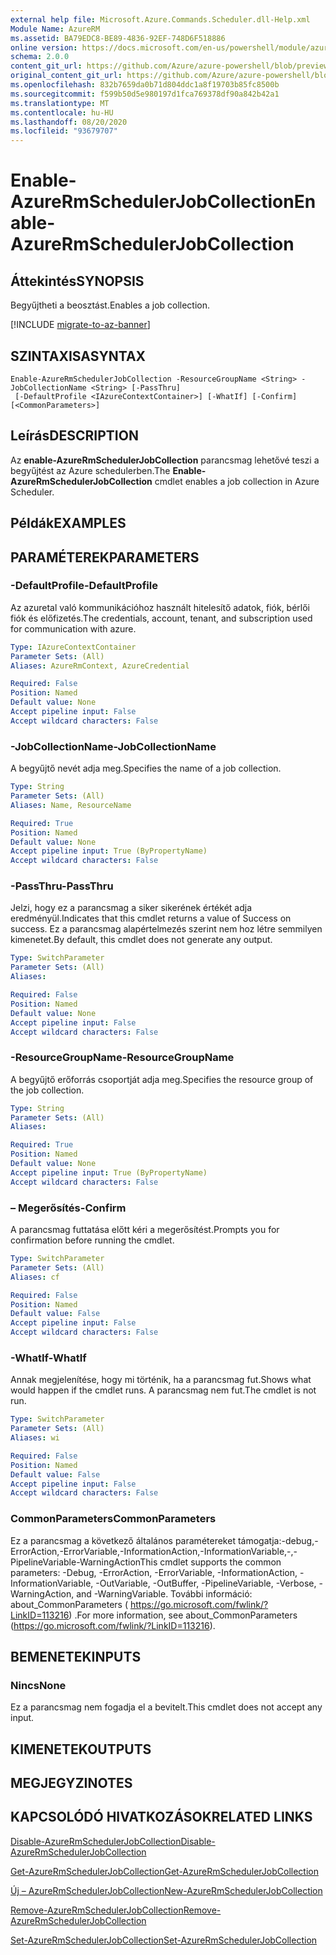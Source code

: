 ```yaml
---
external help file: Microsoft.Azure.Commands.Scheduler.dll-Help.xml
Module Name: AzureRM
ms.assetid: BA79EDC8-BE89-4836-92EF-748D6F518886
online version: https://docs.microsoft.com/en-us/powershell/module/azurerm.scheduler/enable-azurermschedulerjobcollection
schema: 2.0.0
content_git_url: https://github.com/Azure/azure-powershell/blob/preview/src/ResourceManager/Scheduler/Commands.Scheduler/help/Enable-AzureRmSchedulerJobCollection.md
original_content_git_url: https://github.com/Azure/azure-powershell/blob/preview/src/ResourceManager/Scheduler/Commands.Scheduler/help/Enable-AzureRmSchedulerJobCollection.md
ms.openlocfilehash: 832b7659da0b71d804ddc1a8f19703b85fc8500b
ms.sourcegitcommit: f599b50d5e980197d1fca769378df90a842b42a1
ms.translationtype: MT
ms.contentlocale: hu-HU
ms.lasthandoff: 08/20/2020
ms.locfileid: "93679707"
---
```

# <span data-ttu-id="7930c-101">Enable-AzureRmSchedulerJobCollection</span><span class="sxs-lookup"><span data-stu-id="7930c-101">Enable-AzureRmSchedulerJobCollection</span></span>

## <span data-ttu-id="7930c-102">Áttekintés</span><span class="sxs-lookup"><span data-stu-id="7930c-102">SYNOPSIS</span></span>
<span data-ttu-id="7930c-103">Begyűjtheti a beosztást.</span><span class="sxs-lookup"><span data-stu-id="7930c-103">Enables a job collection.</span></span>

[!INCLUDE [migrate-to-az-banner](../../includes/migrate-to-az-banner.md)]

## <span data-ttu-id="7930c-104">SZINTAXISA</span><span class="sxs-lookup"><span data-stu-id="7930c-104">SYNTAX</span></span>

```
Enable-AzureRmSchedulerJobCollection -ResourceGroupName <String> -JobCollectionName <String> [-PassThru]
 [-DefaultProfile <IAzureContextContainer>] [-WhatIf] [-Confirm] [<CommonParameters>]
```

## <span data-ttu-id="7930c-105">Leírás</span><span class="sxs-lookup"><span data-stu-id="7930c-105">DESCRIPTION</span></span>
<span data-ttu-id="7930c-106">Az **enable-AzureRmSchedulerJobCollection** parancsmag lehetővé teszi a begyűjtést az Azure schedulerben.</span><span class="sxs-lookup"><span data-stu-id="7930c-106">The **Enable-AzureRmSchedulerJobCollection** cmdlet enables a job collection in Azure Scheduler.</span></span>

## <span data-ttu-id="7930c-107">Példák</span><span class="sxs-lookup"><span data-stu-id="7930c-107">EXAMPLES</span></span>

## <span data-ttu-id="7930c-108">PARAMÉTEREK</span><span class="sxs-lookup"><span data-stu-id="7930c-108">PARAMETERS</span></span>

### <span data-ttu-id="7930c-109">-DefaultProfile</span><span class="sxs-lookup"><span data-stu-id="7930c-109">-DefaultProfile</span></span>
<span data-ttu-id="7930c-110">Az azuretal való kommunikációhoz használt hitelesítő adatok, fiók, bérlői fiók és előfizetés.</span><span class="sxs-lookup"><span data-stu-id="7930c-110">The credentials, account, tenant, and subscription used for communication with azure.</span></span>

```yaml
Type: IAzureContextContainer
Parameter Sets: (All)
Aliases: AzureRmContext, AzureCredential

Required: False
Position: Named
Default value: None
Accept pipeline input: False
Accept wildcard characters: False
```

### <span data-ttu-id="7930c-111">-JobCollectionName</span><span class="sxs-lookup"><span data-stu-id="7930c-111">-JobCollectionName</span></span>
<span data-ttu-id="7930c-112">A begyűjtő nevét adja meg.</span><span class="sxs-lookup"><span data-stu-id="7930c-112">Specifies the name of a job collection.</span></span>

```yaml
Type: String
Parameter Sets: (All)
Aliases: Name, ResourceName

Required: True
Position: Named
Default value: None
Accept pipeline input: True (ByPropertyName)
Accept wildcard characters: False
```

### <span data-ttu-id="7930c-113">-PassThru</span><span class="sxs-lookup"><span data-stu-id="7930c-113">-PassThru</span></span>
<span data-ttu-id="7930c-114">Jelzi, hogy ez a parancsmag a siker sikerének értékét adja eredményül.</span><span class="sxs-lookup"><span data-stu-id="7930c-114">Indicates that this cmdlet returns a value of Success on success.</span></span>
<span data-ttu-id="7930c-115">Ez a parancsmag alapértelmezés szerint nem hoz létre semmilyen kimenetet.</span><span class="sxs-lookup"><span data-stu-id="7930c-115">By default, this cmdlet does not generate any output.</span></span>

```yaml
Type: SwitchParameter
Parameter Sets: (All)
Aliases: 

Required: False
Position: Named
Default value: None
Accept pipeline input: False
Accept wildcard characters: False
```

### <span data-ttu-id="7930c-116">-ResourceGroupName</span><span class="sxs-lookup"><span data-stu-id="7930c-116">-ResourceGroupName</span></span>
<span data-ttu-id="7930c-117">A begyűjtő erőforrás csoportját adja meg.</span><span class="sxs-lookup"><span data-stu-id="7930c-117">Specifies the resource group of the job collection.</span></span>

```yaml
Type: String
Parameter Sets: (All)
Aliases: 

Required: True
Position: Named
Default value: None
Accept pipeline input: True (ByPropertyName)
Accept wildcard characters: False
```

### <span data-ttu-id="7930c-118">– Megerősítés</span><span class="sxs-lookup"><span data-stu-id="7930c-118">-Confirm</span></span>
<span data-ttu-id="7930c-119">A parancsmag futtatása előtt kéri a megerősítést.</span><span class="sxs-lookup"><span data-stu-id="7930c-119">Prompts you for confirmation before running the cmdlet.</span></span>

```yaml
Type: SwitchParameter
Parameter Sets: (All)
Aliases: cf

Required: False
Position: Named
Default value: False
Accept pipeline input: False
Accept wildcard characters: False
```

### <span data-ttu-id="7930c-120">-WhatIf</span><span class="sxs-lookup"><span data-stu-id="7930c-120">-WhatIf</span></span>
<span data-ttu-id="7930c-121">Annak megjelenítése, hogy mi történik, ha a parancsmag fut.</span><span class="sxs-lookup"><span data-stu-id="7930c-121">Shows what would happen if the cmdlet runs.</span></span>
<span data-ttu-id="7930c-122">A parancsmag nem fut.</span><span class="sxs-lookup"><span data-stu-id="7930c-122">The cmdlet is not run.</span></span>

```yaml
Type: SwitchParameter
Parameter Sets: (All)
Aliases: wi

Required: False
Position: Named
Default value: False
Accept pipeline input: False
Accept wildcard characters: False
```

### <span data-ttu-id="7930c-123">CommonParameters</span><span class="sxs-lookup"><span data-stu-id="7930c-123">CommonParameters</span></span>
<span data-ttu-id="7930c-124">Ez a parancsmag a következő általános paramétereket támogatja:-debug,-ErrorAction,-ErrorVariable,-InformationAction,-InformationVariable,-,-PipelineVariable-WarningAction</span><span class="sxs-lookup"><span data-stu-id="7930c-124">This cmdlet supports the common parameters: -Debug, -ErrorAction, -ErrorVariable, -InformationAction, -InformationVariable, -OutVariable, -OutBuffer, -PipelineVariable, -Verbose, -WarningAction, and -WarningVariable.</span></span> <span data-ttu-id="7930c-125">További információ: about_CommonParameters ( https://go.microsoft.com/fwlink/?LinkID=113216) .</span><span class="sxs-lookup"><span data-stu-id="7930c-125">For more information, see about_CommonParameters (https://go.microsoft.com/fwlink/?LinkID=113216).</span></span>

## <span data-ttu-id="7930c-126">BEMENETEK</span><span class="sxs-lookup"><span data-stu-id="7930c-126">INPUTS</span></span>

### <span data-ttu-id="7930c-127">Nincs</span><span class="sxs-lookup"><span data-stu-id="7930c-127">None</span></span>
<span data-ttu-id="7930c-128">Ez a parancsmag nem fogadja el a bevitelt.</span><span class="sxs-lookup"><span data-stu-id="7930c-128">This cmdlet does not accept any input.</span></span>

## <span data-ttu-id="7930c-129">KIMENETEK</span><span class="sxs-lookup"><span data-stu-id="7930c-129">OUTPUTS</span></span>

## <span data-ttu-id="7930c-130">MEGJEGYZI</span><span class="sxs-lookup"><span data-stu-id="7930c-130">NOTES</span></span>

## <span data-ttu-id="7930c-131">KAPCSOLÓDÓ HIVATKOZÁSOK</span><span class="sxs-lookup"><span data-stu-id="7930c-131">RELATED LINKS</span></span>

[<span data-ttu-id="7930c-132">Disable-AzureRmSchedulerJobCollection</span><span class="sxs-lookup"><span data-stu-id="7930c-132">Disable-AzureRmSchedulerJobCollection</span></span>](./Disable-AzureRmSchedulerJobCollection.md)

[<span data-ttu-id="7930c-133">Get-AzureRmSchedulerJobCollection</span><span class="sxs-lookup"><span data-stu-id="7930c-133">Get-AzureRmSchedulerJobCollection</span></span>](./Get-AzureRmSchedulerJobCollection.md)

[<span data-ttu-id="7930c-134">Új – AzureRmSchedulerJobCollection</span><span class="sxs-lookup"><span data-stu-id="7930c-134">New-AzureRmSchedulerJobCollection</span></span>](./New-AzureRmSchedulerJobCollection.md)

[<span data-ttu-id="7930c-135">Remove-AzureRmSchedulerJobCollection</span><span class="sxs-lookup"><span data-stu-id="7930c-135">Remove-AzureRmSchedulerJobCollection</span></span>](./Remove-AzureRmSchedulerJobCollection.md)

[<span data-ttu-id="7930c-136">Set-AzureRmSchedulerJobCollection</span><span class="sxs-lookup"><span data-stu-id="7930c-136">Set-AzureRmSchedulerJobCollection</span></span>](./Set-AzureRmSchedulerJobCollection.md)


